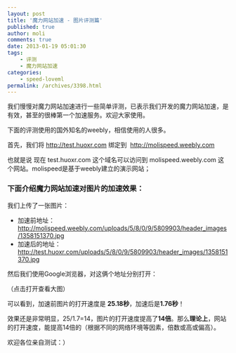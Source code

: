 ```yaml
---
layout: post
title: '魔力网站加速 - 图片评测篇'
published: true
author: moli
comments: true
date: 2013-01-19 05:01:30
tags:
    - 评测
    - 魔力网站加速
categories:
    - speed-loveml
permalink: /archives/3398.html
---
```

我们慢慢对魔力网站加速进行一些简单评测，已表示我们开发的魔力网站加速，是有效，甚至的很棒第一个加速服务。欢迎大家使用。

下面的评测使用的国外知名的weebly，相信使用的人很多。

首先，我们将 http://test.huoxr.com 绑定到  http://molispeed.weebly.com

也就是说 现在 test.huoxr.com 这个域名可以访问到 molispeed.weebly.com 这个网站。molispeed是基于weebly建立的演示网站；

### 下面介绍魔力网站加速对图片的加速效果：

我们上传了一张图片：

  * 加速前地址：http://molispeed.weebly.com/uploads/5/8/0/9/5809903/header_images/1358151370.jpg
  * 加速后的地址：http://test.huoxr.com/uploads/5/8/0/9/5809903/header_images/1358151370.jpg

然后我们使用Google浏览器，对这俩个地址分别打开：

[][1]（点击打开查看大图）

可以看到，加速前图片的打开速度是 **25.18秒**，加速后是**1.76秒**！

效果还是非常明显，25/1.7=14，图片的打开速度提高了**14倍**。那么**理论上**，网站的打开速度，能提高14倍的（根据不同的网络环境等因素，倍数或高或偏高）。

欢迎各位亲自测试：）

 [1]: http://img.huoxr.com/huoxr/2013/01/20130119173741.jpg